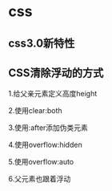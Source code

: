 # css

## css3.0新特性

## CSS清除浮动的方式
1.给父亲元素定义高度height

2.使用clear:both

3.使用:after添加伪类元素

4.使用overflow:hidden

5.使用overflow:auto

6.父元素也跟着浮动